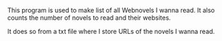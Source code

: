 This program is used to make list of all Webnovels I wanna read.
It also counts the number of novels to read and their websites.

It does so from a txt file where I store URLs of the novels I wanna read.